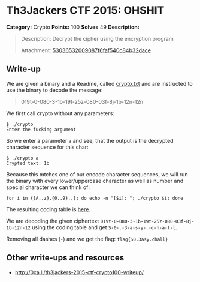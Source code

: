 # Th3Jackers CTF 2015: OHSHIT

**Category:** Crypto
**Points:** 100
**Solves** 49
**Description:**

> Description: Decrypt the cipher using the encryption program
>
> Attachment: [53036532009087f6faf540c84b32dace](53036532009087f6faf540c84b32dace)

## Write-up

We are given a binary and a Readme, called [crypto.txt](crypto.txt) and are instructed to use the binary to decode the message:

> 019t-0-080-3-1b-19t-25z-080-03f-8j-1b-12n-12n

We first call crypto without any parameters:

```
$ ./crypto
Enter the fucking argument
```

So we enter a parameter `a` and see, that the output is the decrypted character sequence for this char:

```
$ ./crypto a
Crypted text: 1b
```

Because this mtches one of our encode character sequences, we will run the binary with every lower/uppercase character as well as number and special character we can think of:

```
for i in {{A..z},{0..9},.}; do echo -n "[$i]: "; ./crypto $i; done
```

The resulting coding table is [here](decode).

We are decoding the given ciphertext `019t-0-080-3-1b-19t-25z-080-03f-8j-1b-12n-12` using the coding table and get `S-0-.-3-a-s-y-.-c-h-a-l-l`.

Removing all dashes (`-`) and we get the flag: `flag{S0.3asy.chall}`

## Other write-ups and resources

* <http://0xa.li/th3jackers-2015-ctf-crypto100-writeup/>
